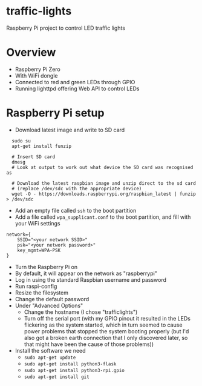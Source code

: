 # traffic-lights
Raspberry Pi project to control LED traffic lights

# Overview

* Raspberry Pi Zero 
 * With WiFi dongle
 * Connected to red and green LEDs through GPIO
 * Running lighttpd offering Web API to control LEDs 

# Raspberry Pi setup
* Download latest image and write to SD card
```
  sudo su
  apt-get install funzip
  
  # Insert SD card
  dmesg 
  # Look at output to work out what device the SD card was recognised as
  
  # Download the latest raspbian image and unzip direct to the sd card 
  # (replace /dev/sdc with the appropriate device)
  wget -O - https://downloads.raspberrypi.org/raspbian_latest | funzip > /dev/sdc
```
* Add an empty file called `ssh` to the boot partition
* Add a file called `wpa_supplicant.conf` to the boot partition, and fill with your WiFi settings
```
network={
    SSID="<your network SSID>"
    psk="<your network password>"
    key_mgmt=WPA-PSK
}
```
* Turn the Raspberry Pi on
* By default, it will appear on the network as "raspberrypi"
* Log in using the standard Raspbian username and password
* Run raspi-config
 * Resize the filesystem
 * Change the default password
 * Under "Advanced Options"
    * Change the hostname (I chose "trafficlights")
    * Turn off the serial port (with my GPIO pinout it resulted in the LEDs flickering as the system started, which in turn seemed to cause power problems that stopped the system booting properly (but I'd also got a broken earth connection that I only discovered later, so that might have been the cause of those problems))
* Install the software we need
  * `sudo apt-get update`
  * `sudo apt-get install python3-flask`
  * `sudo apt-get install python3-rpi.gpio`
  * `sudo apt-get install git`
